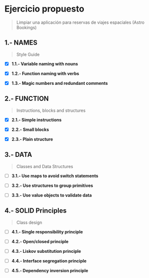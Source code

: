 # Ejercicio propuesto

> Limpiar una aplicación para reservas de viajes espaciales (Astro Bookings)

## 1.- NAMES

> Style Guide

- [x] **1.1.- Variable naming with nouns**

- [x] **1.2.- Function naming with verbs**

- [x] **1.3.- Magic numbers and redundant comments**

## 2.- FUNCTION

> Instructions, blocks and structures

- [x] **2.1.- Simple instructions**

- [x] **2.2.- Small blocks**

- [x] **2.3.- Plain structure**

## 3.- DATA

> Classes and Data Structures

- [ ] **3.1.- Use maps to avoid switch statements**

- [ ] **3.2.- Use structures to group primitives**

- [ ] **3.3.- Use value objects to validate data**

## 4.- SOLID Principles

> Class design

- [ ] **4.1.- Single responsibility principle**

- [ ] **4.2.- Open/closed principle**

- [ ] **4.3.- Liskov substitution principle**

- [ ] **4.4.- Interface segregation principle**

-[ ] **4.5.- Dependency inversion principle**
